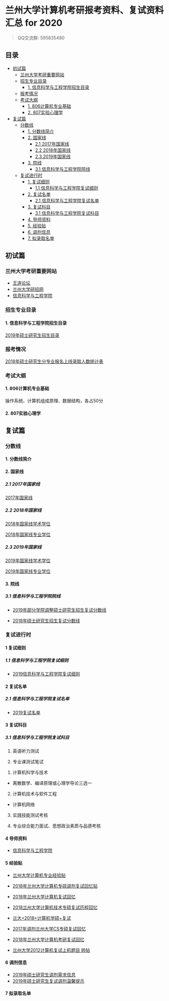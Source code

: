 # 兰州大学计算机考研报考资料、复试资料汇总 for 2020
>QQ交流群: 595835480

## 目录
* [初试篇](#初试篇)
   * [兰州大学考研重要网站](#兰州大学考研重要网站)
   * [招生专业目录](#招生专业目录)
       * [1. 信息科学与工程学院招生目录](#1-信息科学与工程学院招生目录)
   * [报考情况](#报考情况)
   * [考试大纲](#考试大纲)
       * [1. 806计算机专业基础](#1-806计算机专业基础)
       * [2. 807实验心理学](#2-807实验心理学)
* [复试篇](#复试篇)
   * [分数线](#分数线)
       * [1. 分数线简介](#1-分数线简介)
       * [2. 国家线](#2-国家线)
            * [2.1 2017年国家线](#21-2017年国家线)
            * [2.2 2018年国家线](#22-2018年国家线)
            * [2.3 2019年国家线](#23-2019年国家线)
       * [3. 院线](#3-院线)
            * [3.1 信息科学与工程学院院线](#31-信息科学与工程学院院线)
   * [复试进行时](#复试进行时)
       * [1. 复试细则](#1-复试细则)
            * [1.1 信息科学与工程学院复试细则](#11-信息科学与工程学院复试细则)
       * [2. 复试名单](#2-复试名单)
            * [2.1 信息科学与工程学院复试名单](#21-信息科学与工程学院复试名单)
       * [3. 复试科目](#3-复试科目)
            * [3.1 信息科学与工程学院复试科目](#31-信息科学与工程学院复试科目)
       * [4. 导师资料](#4-导师资料)
       * [5. 经验贴](#5-经验贴)
       * [6. 调剂信息](#6-调剂信息)
       * [7. 拟录取名单](#7-拟录取名单)

## 初试篇
### 兰州大学考研重要网站
- [王道论坛](http://www.cskaoyan.com/forum-320-1.html)
- [兰州大学研招网](http://ge.lzu.edu.cn/)
- [信息科学与工程学院](http://xxxy.lzu.edu.cn/)

### 招生专业目录
#### 1. 信息科学与工程学院招生目录
[2019年硕士研究生招生目录](./兰州大学/初试/兰州大学2019年硕士研究生招生专业目录.pdf)

### 报考情况
[2018年硕士研究生分专业报名上线录取人数统计表](./兰州大学/复试/2018年硕士研究生分专业报名上线录取人数统计表.pdf)

### 考试大纲
#### 1. 806计算机专业基础
操作系统、计算机组成原理、数据结构，各占50分

#### 2. 807实验心理学

## 复试篇
### 分数线
#### 1. 分数线简介

#### 2. 国家线
##### 2.1 2017年国家线
[2017年国家线](https://yz.chsi.com.cn/kyzx/kydt/201703/20170315/1591016940.html)

##### 2.2 2018年国家线
[2018年国家线学术学位](https://yz.chsi.com.cn/kyzx/kp/201803/20180316/1670298651.html)

[2018年国家线专业学位](https://yz.chsi.com.cn/kyzx/kp/201803/20180316/1670298653.html)

##### 2.3 2019年国家线
[2019年国家线学术学位](https://yz.chsi.com.cn/kyzx/kp/201903/20190315/1772265280.html)

[2019年国家线专业学位](https://yz.chsi.com.cn/kyzx/kp/201903/20190315/1772265285.html)

#### 3. 院线
##### 3.1 信息科学与工程学院院线
* [2019年部分学院调整硕士研究生招生复试分数线](./兰州大学/复试/2019年部分学院调整硕士研究生招生复试分数线.pdf)

* [2018年硕士研究生招生复试分数线](./兰州大学/复试/2018年硕士研究生招生复试分数线.pdf)

### 复试进行时
#### 1 复试细则
##### 1.1 信息科学与工程学院复试细则
* [2019信息科学与工程学院复试细则](./兰州大学/复试/2019年硕士研究生复试录取实施细则.pdf)

#### 2 复试名单
##### 2.1 信息科学与工程学院复试名单
* [2019复试名单](./兰州大学/复试/一志愿上线名单.xlsx)

#### 3 复试科目
##### 3.1 信息科学与工程学院复试科目
1. 英语听力测试

2. 专业课测试笔试
1) 计算机科学与技术
* 离散数学、编译原理或心理学导论三选一

2) 计算机技术与软件工程
* 计算机网络

3. 实践技能测试考核

4. 专业综合能力面试、思想政治素质与品德考核

#### 4 导师资料
* [信息科学与工程学院](http://xxxy.lzu.edu.cn/lzupage/B20171213031711.html)

#### 5 经验贴
* [兰州大学计算机专业经验贴](http://tieba.baidu.com/p/5797405501?share=9105&fr=share&unique=BC5E77BFB5E0094B4D4ACAD070D19E4F&st=1554865988&client_type=1&client_version=9.9.5&sfc=qqfriend)

* [2018年兰州大学计算机专硕调剂复试回忆贴](http://www.cskaoyan.com/forum.php?mod=viewthread&tid=649228&fromuid=484376)

* [2018年兰州大学计算机复试回忆](http://www.cskaoyan.com/forum.php?mod=viewthread&tid=649190&fromuid=484376)

* [2018兰州大学计算机技术专硕复试历程回忆](http://www.cskaoyan.com/forum.php?mod=viewthread&tid=649196&fromuid=484376)

* [兰大+2018+计算机学硕+复试](http://www.cskaoyan.com/forum.php?mod=viewthread&tid=649324&fromuid=484376)

* [2017年调剂兰州大学CS专硕复试回忆](http://www.cskaoyan.com/forum.php?mod=viewthread&tid=642393&fromuid=484376)

* [2018年兰州大学计算机考研复试回忆](http://www.cskaoyan.com/forum.php?mod=viewthread&tid=649884&fromuid=484376)

* [兰州大学2012计算机复试上机题目  转帖](http://www.cskaoyan.com/forum.php?mod=viewthread&tid=206378&fromuid=484376)

#### 6 调剂信息
* [2019年硕士研究生调剂需求信息](./兰州大学/复试/2019年硕士研究生调剂需求信息.pdf)
* [2019年硕士研究生复试调剂温馨提示](./兰州大学/复试/2019年硕士研究生复试调剂温馨提示.pdf)

#### 7 拟录取名单
